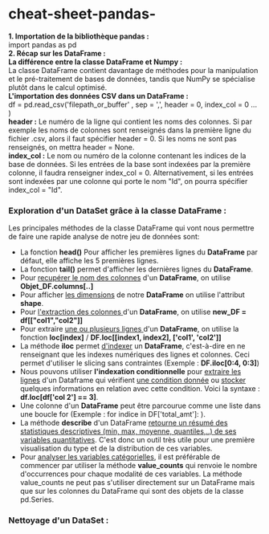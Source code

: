 # cheat-sheet-pandas-
**1. Importation de la bibliothèque pandas :**  <br> import pandas as pd <br>
**2. Récap sur les DataFrame :**<br>
**La différence entre la classe DataFrame et Numpy :**<br>
La classe DataFrame contient davantage de méthodes pour la manipulation et le pré-traitement de bases de données, tandis que NumPy se spécialise plutôt dans le calcul optimisé. <br>
**L'importation des données CSV dans un DataFrame :** <br>
df = pd.read_csv('filepath_or_buffer' , sep = ',', header = 0, index_col = 0 ... )<br>
**header :** Le numéro de la ligne qui contient les noms des colonnes. Si par exemple les noms de colonnes sont renseignés dans la première ligne du fichier .csv, alors il faut spécifier header = 0. Si les noms ne sont pas renseignés, on mettra header = None. <br>
**index_col :** Le nom ou numéro de la colonne contenant les indices de la base de données. Si les entrées de la base sont indexées par la première colonne, il faudra renseigner index_col = 0. Alternativement, si les entrées sont indexées par une colonne qui porte le nom "Id", on pourra spécifier index_col = "Id". <br>
### Exploration d'un DataSet grâce à la classe DataFrame : <br>
Les principales méthodes de la classe DataFrame qui vont nous permettre de faire une rapide analyse de notre jeu de données sont:<br>
- La fonction **head()** Pour afficher les premières lignes du **DataFrame** par défaut, elle affiche les 5 premières lignes.<br>
- La fonction **tail()** permet d'afficher les dernières lignes du **DataFrame**.<br>
- Pour <ins>recupérer le nom des colonnes</ins> d'un **DataFrame**, on utilise **Objet_DF.columns[..]**<br>
- Pour afficher <ins>les dimensions</ins> de notre **DataFrame** on utilise l'attribut **shape**.<br>  
- Pour <ins>l'extraction des colonnes </ins> d'un **DataFrame**, on utilise **new_DF = df[["col1","col2"]]** <br>
- Pour extraire <ins>une ou plusieurs lignes </ins> d'un **DataFrame**, on utilise la fonction **loc[index]** / **DF.loc[[index1, index2], ['col1', 'col2']]** <br>
- La méthode **iloc** permet <ins>d'indexer</ins> un **DataFrame**, c'est-à-dire en ne renseignant que les indexes numériques des lignes et colonnes. Ceci permet d'utiliser le slicing sans contraintes (Exemple : **DF.iloc[0:4, 0:3]**)<br>
- Nous pouvons utiliser **l'indexation conditionnelle** pour <ins>extraire les lignes</ins> d'un Dataframe qui vérifient <ins>une condition donnée</ins> ou <ins>stocker</ins> quelques informations en relation avec cette condition. Voici la syntaxe : **df.loc[df['col 2'] == 3]**.<br>
- Une colonne d'un **DataFrame** peut être parcourue comme une liste dans une boucle for (Exemple : for indice in DF['total_amt']: ).<br>
- La méthode **describe** d'un DataFrame <ins>retourne un résumé des statistiques descriptives (min, max, moyenne, quantiles,..) de ses variables quantitatives</ins>.
C'est donc un outil très utile pour une première visualisation du type et de la distribution de ces variables.<br>
- Pour <ins>analyser les variables catégorielles</ins>, il est préférable de commencer par utiliser la méthode **value_counts** qui renvoie le nombre d'occurrences pour chaque modalité de ces variables. La méthode value_counts ne peut pas s'utiliser directement sur un DataFrame mais que sur les colonnes du DataFrame qui sont des objets de la classe pd.Series.
### Nettoyage d'un DataSet :<br>







